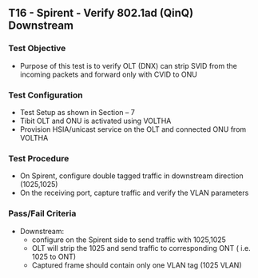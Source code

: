 ## T16 - Spirent - Verify 802.1ad (QinQ) Downstream

### Test Objective

* Purpose of this test is to verify OLT (DNX) can strip SVID from the incoming packets and forward only with CVID to ONU 

### Test Configuration
* Test Setup as shown in Section – 7
* Tibit OLT and ONU is activated using VOLTHA
* Provision HSIA/unicast service on the OLT and connected ONU from VOLTHA

### Test Procedure
* On Spirent, configure double tagged traffic in downstream direction (1025,1025)
* On the receiving port, capture traffic and verify the VLAN parameters 

### Pass/Fail Criteria
* Downstream:
  *   configure on the Spirent side to send traffic with 1025,1025
  *   OLT will strip the 1025 and send traffic to corresponding ONT ( i.e. 1025 to ONT)
  *   Captured frame should contain only one VLAN tag (1025 VLAN)
